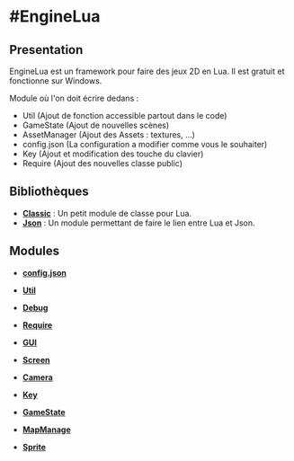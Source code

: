 #EngineLua
==========

Presentation
------------
EngineLua est un framework pour faire des jeux 2D en Lua. Il est gratuit et fonctionne sur Windows.

Module où l'on doit écrire dedans :
- Util (Ajout de fonction accessible partout dans le code)
- GameState (Ajout de nouvelles scènes)
- AssetManager (Ajout des Assets : textures, ...)
- config.json (La configuration a modifier comme vous le souhaiter)
- Key (Ajout et modification des touche du clavier)
- Require (Ajout des nouvelles classe public)

Bibliothèques
-------------
- **[Classic](https://github.com/rxi/classic)** : Un petit module de classe pour Lua.
- **[Json](https://github.com/rxi/json.lua)** : Un module permettant de faire le lien entre Lua et Json.

Modules
-------
- **[config.json](https://github.com/TsukiShinen/EngineLua/tree/master/Module/config.json)**

- **[Util](https://github.com/TsukiShinen/EngineLua/tree/master/Module/Util)**

- **[Debug](https://github.com/TsukiShinen/EngineLua/tree/master/Module/Debug)**

- **[Require](https://github.com/TsukiShinen/EngineLua/tree/master/Module/Require)**

- **[GUI](https://github.com/TsukiShinen/EngineLua/tree/master/Module/GUI)**

- **[Screen](https://github.com/TsukiShinen/EngineLua/tree/master/Module/Screen)**

- **[Camera](https://github.com/TsukiShinen/EngineLua/tree/master/Module/Camera)**

- **[Key](https://github.com/TsukiShinen/EngineLua/tree/master/Module/Key)**

- **[GameState](https://github.com/TsukiShinen/EngineLua/tree/master/Module/GameState)** 

- **[MapManage](https://github.com/TsukiShinen/EngineLua/tree/master/Module/MapManager)**

- **[Sprite](https://github.com/TsukiShinen/EngineLua/tree/master/Module/Sprite)**
